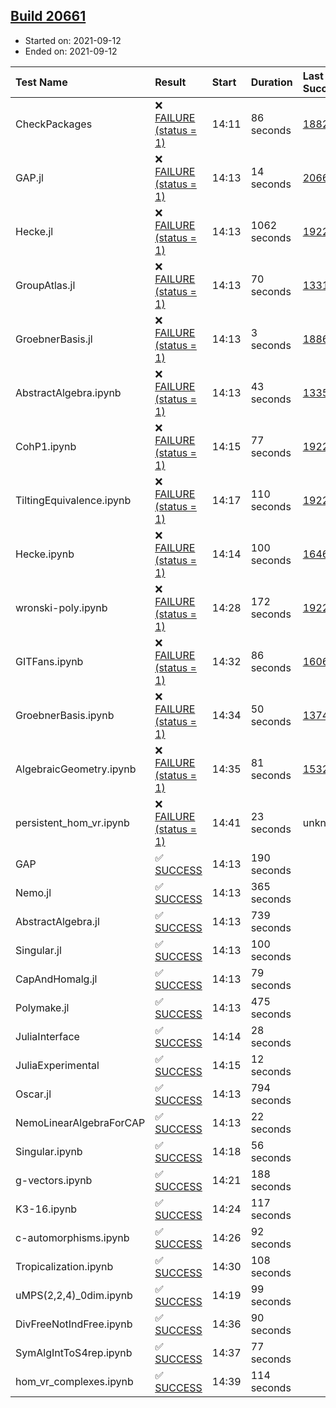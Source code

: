 ## [Build 20661](https://oscarci.mathematik.uni-kl.de/job/oscar/20661/)

* Started on: 2021-09-12
* Ended on: 2021-09-12

| Test Name    | Result | Start | Duration | Last Success | First Failure |
|:-------------|:-------|:------|:---------|:-------------|:--------------|
| CheckPackages | ❌ [FAILURE (status = 1)](https://oscarci.mathematik.uni-kl.de/job/oscar/20661/artifact/logs/build-20661/CheckPackages.log) | 14:11 | 86 seconds | [18822](https://oscarci.mathematik.uni-kl.de/job/oscar/18822/) | [18823](https://oscarci.mathematik.uni-kl.de/job/oscar/18823/) |
| GAP.jl | ❌ [FAILURE (status = 1)](https://oscarci.mathematik.uni-kl.de/job/oscar/20661/artifact/logs/build-20661/GAP.jl.log) | 14:13 | 14 seconds | [20660](https://oscarci.mathematik.uni-kl.de/job/oscar/20660/) | [20661](https://oscarci.mathematik.uni-kl.de/job/oscar/20661/) |
| Hecke.jl | ❌ [FAILURE (status = 1)](https://oscarci.mathematik.uni-kl.de/job/oscar/20661/artifact/logs/build-20661/Hecke.jl.log) | 14:13 | 1062 seconds | [19222](https://oscarci.mathematik.uni-kl.de/job/oscar/19222/) | [20152](https://oscarci.mathematik.uni-kl.de/job/oscar/20152/) |
| GroupAtlas.jl | ❌ [FAILURE (status = 1)](https://oscarci.mathematik.uni-kl.de/job/oscar/20661/artifact/logs/build-20661/GroupAtlas.jl.log) | 14:13 | 70 seconds | [13311](https://oscarci.mathematik.uni-kl.de/job/oscar/13311/) | [13312](https://oscarci.mathematik.uni-kl.de/job/oscar/13312/) |
| GroebnerBasis.jl | ❌ [FAILURE (status = 1)](https://oscarci.mathematik.uni-kl.de/job/oscar/20661/artifact/logs/build-20661/GroebnerBasis.jl.log) | 14:13 | 3 seconds | [18864](https://oscarci.mathematik.uni-kl.de/job/oscar/18864/) | [18865](https://oscarci.mathematik.uni-kl.de/job/oscar/18865/) |
| AbstractAlgebra.ipynb | ❌ [FAILURE (status = 1)](https://oscarci.mathematik.uni-kl.de/job/oscar/20661/artifact/logs/build-20661/AbstractAlgebra.ipynb.log) | 14:13 | 43 seconds | [13355](https://oscarci.mathematik.uni-kl.de/job/oscar/13355/) | [13356](https://oscarci.mathematik.uni-kl.de/job/oscar/13356/) |
| CohP1.ipynb | ❌ [FAILURE (status = 1)](https://oscarci.mathematik.uni-kl.de/job/oscar/20661/artifact/logs/build-20661/CohP1.ipynb.log) | 14:15 | 77 seconds | [19222](https://oscarci.mathematik.uni-kl.de/job/oscar/19222/) | [20152](https://oscarci.mathematik.uni-kl.de/job/oscar/20152/) |
| TiltingEquivalence.ipynb | ❌ [FAILURE (status = 1)](https://oscarci.mathematik.uni-kl.de/job/oscar/20661/artifact/logs/build-20661/TiltingEquivalence.ipynb.log) | 14:17 | 110 seconds | [19222](https://oscarci.mathematik.uni-kl.de/job/oscar/19222/) | [20152](https://oscarci.mathematik.uni-kl.de/job/oscar/20152/) |
| Hecke.ipynb | ❌ [FAILURE (status = 1)](https://oscarci.mathematik.uni-kl.de/job/oscar/20661/artifact/logs/build-20661/Hecke.ipynb.log) | 14:14 | 100 seconds | [16463](https://oscarci.mathematik.uni-kl.de/job/oscar/16463/) | [16464](https://oscarci.mathematik.uni-kl.de/job/oscar/16464/) |
| wronski-poly.ipynb | ❌ [FAILURE (status = 1)](https://oscarci.mathematik.uni-kl.de/job/oscar/20661/artifact/logs/build-20661/wronski-poly.ipynb.log) | 14:28 | 172 seconds | [19222](https://oscarci.mathematik.uni-kl.de/job/oscar/19222/) | [20152](https://oscarci.mathematik.uni-kl.de/job/oscar/20152/) |
| GITFans.ipynb | ❌ [FAILURE (status = 1)](https://oscarci.mathematik.uni-kl.de/job/oscar/20661/artifact/logs/build-20661/GITFans.ipynb.log) | 14:32 | 86 seconds | [16068](https://oscarci.mathematik.uni-kl.de/job/oscar/16068/) | [16069](https://oscarci.mathematik.uni-kl.de/job/oscar/16069/) |
| GroebnerBasis.ipynb | ❌ [FAILURE (status = 1)](https://oscarci.mathematik.uni-kl.de/job/oscar/20661/artifact/logs/build-20661/GroebnerBasis.ipynb.log) | 14:34 | 50 seconds | [13748](https://oscarci.mathematik.uni-kl.de/job/oscar/13748/) | [13749](https://oscarci.mathematik.uni-kl.de/job/oscar/13749/) |
| AlgebraicGeometry.ipynb | ❌ [FAILURE (status = 1)](https://oscarci.mathematik.uni-kl.de/job/oscar/20661/artifact/logs/build-20661/AlgebraicGeometry.ipynb.log) | 14:35 | 81 seconds | [15322](https://oscarci.mathematik.uni-kl.de/job/oscar/15322/) | [15323](https://oscarci.mathematik.uni-kl.de/job/oscar/15323/) |
| persistent_hom_vr.ipynb | ❌ [FAILURE (status = 1)](https://oscarci.mathematik.uni-kl.de/job/oscar/20661/artifact/logs/build-20661/persistent_hom_vr.ipynb.log) | 14:41 | 23 seconds | unknown | unknown |
| GAP | ✅ [SUCCESS](https://oscarci.mathematik.uni-kl.de/job/oscar/20661/artifact/logs/build-20661/GAP.log) | 14:13 | 190 seconds |  |  |
| Nemo.jl | ✅ [SUCCESS](https://oscarci.mathematik.uni-kl.de/job/oscar/20661/artifact/logs/build-20661/Nemo.jl.log) | 14:13 | 365 seconds |  |  |
| AbstractAlgebra.jl | ✅ [SUCCESS](https://oscarci.mathematik.uni-kl.de/job/oscar/20661/artifact/logs/build-20661/AbstractAlgebra.jl.log) | 14:13 | 739 seconds |  |  |
| Singular.jl | ✅ [SUCCESS](https://oscarci.mathematik.uni-kl.de/job/oscar/20661/artifact/logs/build-20661/Singular.jl.log) | 14:13 | 100 seconds |  |  |
| CapAndHomalg.jl | ✅ [SUCCESS](https://oscarci.mathematik.uni-kl.de/job/oscar/20661/artifact/logs/build-20661/CapAndHomalg.jl.log) | 14:13 | 79 seconds |  |  |
| Polymake.jl | ✅ [SUCCESS](https://oscarci.mathematik.uni-kl.de/job/oscar/20661/artifact/logs/build-20661/Polymake.jl.log) | 14:13 | 475 seconds |  |  |
| JuliaInterface | ✅ [SUCCESS](https://oscarci.mathematik.uni-kl.de/job/oscar/20661/artifact/logs/build-20661/JuliaInterface.log) | 14:14 | 28 seconds |  |  |
| JuliaExperimental | ✅ [SUCCESS](https://oscarci.mathematik.uni-kl.de/job/oscar/20661/artifact/logs/build-20661/JuliaExperimental.log) | 14:15 | 12 seconds |  |  |
| Oscar.jl | ✅ [SUCCESS](https://oscarci.mathematik.uni-kl.de/job/oscar/20661/artifact/logs/build-20661/Oscar.jl.log) | 14:13 | 794 seconds |  |  |
| NemoLinearAlgebraForCAP | ✅ [SUCCESS](https://oscarci.mathematik.uni-kl.de/job/oscar/20661/artifact/logs/build-20661/NemoLinearAlgebraForCAP.log) | 14:13 | 22 seconds |  |  |
| Singular.ipynb | ✅ [SUCCESS](https://oscarci.mathematik.uni-kl.de/job/oscar/20661/artifact/logs/build-20661/Singular.ipynb.log) | 14:18 | 56 seconds |  |  |
| g-vectors.ipynb | ✅ [SUCCESS](https://oscarci.mathematik.uni-kl.de/job/oscar/20661/artifact/logs/build-20661/g-vectors.ipynb.log) | 14:21 | 188 seconds |  |  |
| K3-16.ipynb | ✅ [SUCCESS](https://oscarci.mathematik.uni-kl.de/job/oscar/20661/artifact/logs/build-20661/K3-16.ipynb.log) | 14:24 | 117 seconds |  |  |
| c-automorphisms.ipynb | ✅ [SUCCESS](https://oscarci.mathematik.uni-kl.de/job/oscar/20661/artifact/logs/build-20661/c-automorphisms.ipynb.log) | 14:26 | 92 seconds |  |  |
| Tropicalization.ipynb | ✅ [SUCCESS](https://oscarci.mathematik.uni-kl.de/job/oscar/20661/artifact/logs/build-20661/Tropicalization.ipynb.log) | 14:30 | 108 seconds |  |  |
| uMPS(2,2,4)_0dim.ipynb | ✅ [SUCCESS](https://oscarci.mathematik.uni-kl.de/job/oscar/20661/artifact/logs/build-20661/uMPS-2-2-4-_0dim.ipynb.log) | 14:19 | 99 seconds |  |  |
| DivFreeNotIndFree.ipynb | ✅ [SUCCESS](https://oscarci.mathematik.uni-kl.de/job/oscar/20661/artifact/logs/build-20661/DivFreeNotIndFree.ipynb.log) | 14:36 | 90 seconds |  |  |
| SymAlgIntToS4rep.ipynb | ✅ [SUCCESS](https://oscarci.mathematik.uni-kl.de/job/oscar/20661/artifact/logs/build-20661/SymAlgIntToS4rep.ipynb.log) | 14:37 | 77 seconds |  |  |
| hom_vr_complexes.ipynb | ✅ [SUCCESS](https://oscarci.mathematik.uni-kl.de/job/oscar/20661/artifact/logs/build-20661/hom_vr_complexes.ipynb.log) | 14:39 | 114 seconds |  |  |
